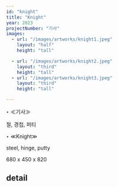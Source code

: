 ```yaml
---
id: "knight"
title: "Knight"
year: 2023
projectNumber: "기사"
images:
  - url: "/images/artworks/knight1.jpeg"
    layout: "half"
    height: "tall"

  - url: "/images/artworks/knight2.jpeg"
    layout: "third"
    height: "tall"
  - url: "/images/artworks/knight3.jpeg"
    layout: "third"
    height: "tall"

---
```


‣ ≪기사≫

철, 경첩, 퍼티



‣ ≪Knight≫

steel, hinge, putty

680 x 450 x 820

## detail
